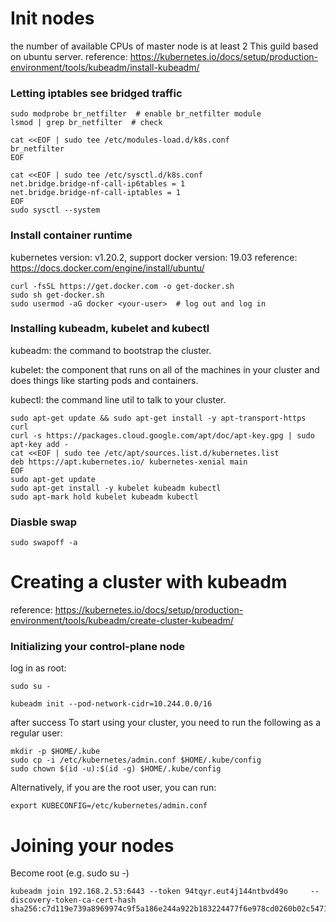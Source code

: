 # Init nodes
the number of available CPUs of master node is at least 2
This guild based on ubuntu server.
reference: https://kubernetes.io/docs/setup/production-environment/tools/kubeadm/install-kubeadm/

### Letting iptables see bridged traffic
```
sudo modprobe br_netfilter  # enable br_netfilter module 
lsmod | grep br_netfilter  # check
```

```
cat <<EOF | sudo tee /etc/modules-load.d/k8s.conf
br_netfilter
EOF

cat <<EOF | sudo tee /etc/sysctl.d/k8s.conf
net.bridge.bridge-nf-call-ip6tables = 1
net.bridge.bridge-nf-call-iptables = 1
EOF
sudo sysctl --system
```

### Install container runtime

kubernetes version: v1.20.2, support docker version: 19.03
reference: https://docs.docker.com/engine/install/ubuntu/
```
curl -fsSL https://get.docker.com -o get-docker.sh
sudo sh get-docker.sh
sudo usermod -aG docker <your-user>  # log out and log in
```

### Installing kubeadm, kubelet and kubectl

kubeadm: the command to bootstrap the cluster.

kubelet: the component that runs on all of the machines in your cluster and does things like starting pods and containers.

kubectl: the command line util to talk to your cluster.

```
sudo apt-get update && sudo apt-get install -y apt-transport-https curl
curl -s https://packages.cloud.google.com/apt/doc/apt-key.gpg | sudo apt-key add -
cat <<EOF | sudo tee /etc/apt/sources.list.d/kubernetes.list
deb https://apt.kubernetes.io/ kubernetes-xenial main
EOF
sudo apt-get update
sudo apt-get install -y kubelet kubeadm kubectl
sudo apt-mark hold kubelet kubeadm kubectl
```

### Diasble swap
```
sudo swapoff -a
```

# Creating a cluster with kubeadm

reference: https://kubernetes.io/docs/setup/production-environment/tools/kubeadm/create-cluster-kubeadm/

### Initializing your control-plane node

log in as root:
```
sudo su -
```

```
kubeadm init --pod-network-cidr=10.244.0.0/16
```

after success
To start using your cluster, you need to run the following as a regular user:
```
mkdir -p $HOME/.kube
sudo cp -i /etc/kubernetes/admin.conf $HOME/.kube/config
sudo chown $(id -u):$(id -g) $HOME/.kube/config
```
Alternatively, if you are the root user, you can run:
```
export KUBECONFIG=/etc/kubernetes/admin.conf
```

# Joining your nodes

Become root (e.g. sudo su -)
```
kubeadm join 192.168.2.53:6443 --token 94tqyr.eut4j144ntbvd49o     --discovery-token-ca-cert-hash sha256:c7d119e739a8969974c9f5a186e244a922b183224477f6e978cd0260b02c5471
```
